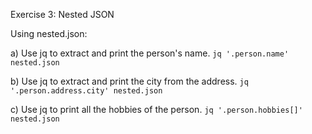 Exercise 3: Nested JSON

Using nested.json:

a) Use jq to extract and print the person's name.
`jq '.person.name' nested.json`

b) Use jq to extract and print the city from the address.
`jq '.person.address.city' nested.json`

c) Use jq to print all the hobbies of the person.
`jq '.person.hobbies[]' nested.json`
